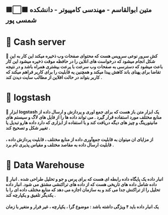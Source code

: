 ## 🟥⬜🟩 متین ابوالقاسم - مهندسی کامپیوتر - دانشکده شمسی پور
# 🔶 Cash server
#### 💠 کش سرور نوعی سرویس هست که محتوای صفحات وب ذخیره میکند این کار به این شکل انجام میشود که درخواست های انلاین را در حافظه موقت ذخیره میشود این کار باعث میشود که دسترسی به صفحات وب سرعت با یرعت بیشتری همراه باشد و در نتیجه تقاضا برای پهنای باند کاهش پیدا میکند و همچنین یه قابلیت را برای کاربر فراهم میکند که کاربر بتواند در حالت افلاین از مطالب سایت دیدن کند . 
# 🔶 logstash
#### 💠 ابزار logstash یک ابزار متن باز هست که برای جمع اوری و پردازش و ارسال داده از منابع مختلف مورد استفاده قرار گیرد . می تواند داده ها را از فایل های لاگ و سیستم های مانیتورینگ و چیز های دیگه دریافت کند و با استفاده از ابزاری که دارد داده هارو تبدیل یا تغییر شکل و تصحیح کند .
#### از مزایای ان میتوان به قابلیت جمع‌آوری داده از منابع مختلف ، قابلیت پردازش داده ، قابلیت ارسال داده به مقاصد مختلف و مقیاس پذیری نام برد .
# 🔶 Data Warehouse
#### 💠 انبار داده یک پایگاه داده رابطه ای هست که برای پرس و جو و تحلیل طراحی شده . انبار داده شامل داده های تاریخی هست که از داده های تراکنشی مشتق می شود. انبار داده تحلیل را از تراکنش جدا می کند و به سازمان اجازه می دهد که منابع مختلف داده ای را با یکدیگر تلفیق و یکپارچه کند . 
#### یک انبار داده باید ۴ ویژگی داشته باشد : موضوع گرا ، یکپارچه ، غیر فرار و متغیر با زمان 
